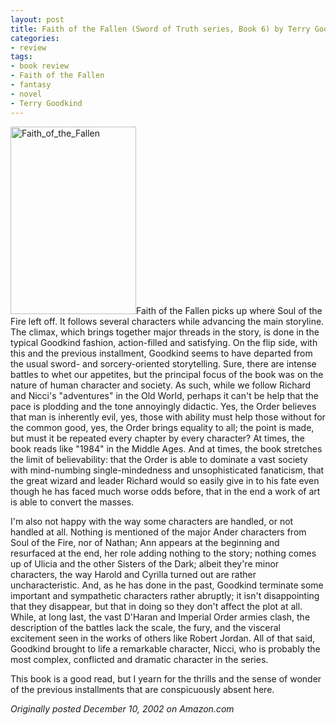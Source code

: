 ```yaml
---
layout: post
title: Faith of the Fallen (Sword of Truth series, Book 6) by Terry Goodkind
categories:
- review
tags:
- book review
- Faith of the Fallen
- fantasy
- novel
- Terry Goodkind
---
```

<img class="pull-left" title="Faith_of_the_Fallen" src="http://yentran.isamonkey.org/gallery/images/Faith_of_the_Fallen-201x300.jpg" width="201" height="300" />Faith of the Fallen picks up where Soul of the Fire left off. It follows several characters while advancing the main storyline. The climax, which brings together major threads in the story, is done in the typical Goodkind fashion, action-filled and satisfying. On the flip side, with this and the previous installment, Goodkind seems to have departed from the usual sword- and sorcery-oriented storytelling. Sure, there are intense battles to whet our appetites, but the principal focus of the book was on the nature of human character and society. As such, while we follow Richard and Nicci's "adventures" in the Old World, perhaps it can't be help that the pace is plodding and the tone annoyingly didactic. Yes, the Order believes that man is inherently evil, yes, those with ability must help those without for the common good, yes, the Order brings equality to all; the point is made, but must it be repeated every chapter by every character? At times, the book reads like "1984" in the Middle Ages. And at times, the book stretches the limit of believability: that the Order is able to dominate a vast society with mind-numbing single-mindedness and unsophisticated fanaticism, that the great wizard and leader Richard would so easily give in to his fate even though he has faced much worse odds before, that in the end a work of art is able to convert the masses.

I'm also not happy with the way some characters are handled, or not handled at all. Nothing is mentioned of the major Ander characters from Soul of the Fire, nor of Nathan; Ann appears at the beginning and resurfaced at the end, her role adding nothing to the story; nothing comes up of Ulicia and the other Sisters of the Dark; albeit they're minor characters, the way Harold and Cyrilla turned out are rather uncharacteristic. And, as he has done in the past, Goodkind terminate some important and sympathetic characters rather abruptly; it isn't disappointing that they disappear, but that in doing so they don't affect the plot at all. While, at long last, the vast D'Haran and Imperial Order armies clash, the description of the battles lack the scale, the fury, and the visceral excitement seen in the works of others like Robert Jordan. All of that said, Goodkind brought to life a remarkable character, Nicci, who is probably the most complex, conflicted and dramatic character in the series.

This book is a good read, but I yearn for the thrills and the sense of wonder of the previous installments that are conspicuously absent here.

*Originally posted December 10, 2002 on Amazon.com*
